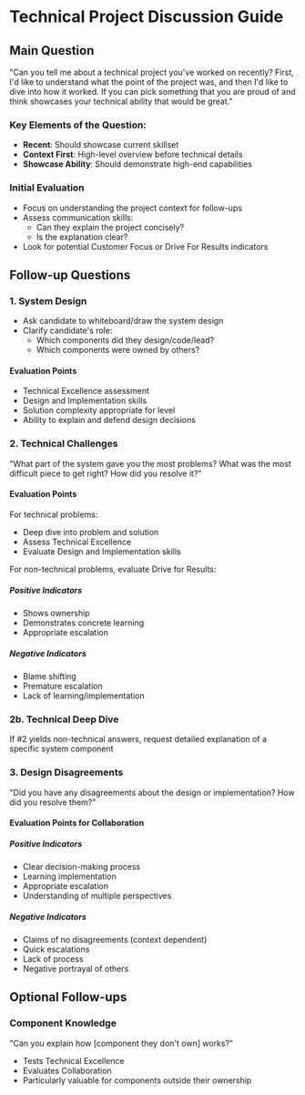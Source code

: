 # Technical Project Discussion Guide

## Main Question
"Can you tell me about a technical project you've worked on recently? First, I'd like to understand what the point of the project was, and then I'd like to dive into how it worked. If you can pick something that you are proud of and think showcases your technical ability that would be great."

### Key Elements of the Question:
- **Recent**: Should showcase current skillset
- **Context First**: High-level overview before technical details
- **Showcase Ability**: Should demonstrate high-end capabilities

### Initial Evaluation
- Focus on understanding the project context for follow-ups
- Assess communication skills:
  - Can they explain the project concisely?
  - Is the explanation clear?
- Look for potential Customer Focus or Drive For Results indicators

## Follow-up Questions

### 1. System Design
- Ask candidate to whiteboard/draw the system design
- Clarify candidate's role:
  - Which components did they design/code/lead?
  - Which components were owned by others?

#### Evaluation Points
- Technical Excellence assessment
- Design and Implementation skills
- Solution complexity appropriate for level
- Ability to explain and defend design decisions

### 2. Technical Challenges
"What part of the system gave you the most problems? What was the most difficult piece to get right? How did you resolve it?"

#### Evaluation Points
For technical problems:
- Deep dive into problem and solution
- Assess Technical Excellence
- Evaluate Design and Implementation skills

For non-technical problems, evaluate Drive for Results:

##### Positive Indicators
- Shows ownership
- Demonstrates concrete learning
- Appropriate escalation

##### Negative Indicators
- Blame shifting
- Premature escalation
- Lack of learning/implementation

### 2b. Technical Deep Dive
If #2 yields non-technical answers, request detailed explanation of a specific system component

### 3. Design Disagreements
"Did you have any disagreements about the design or implementation? How did you resolve them?"

#### Evaluation Points for Collaboration

##### Positive Indicators
- Clear decision-making process
- Learning implementation
- Appropriate escalation
- Understanding of multiple perspectives

##### Negative Indicators
- Claims of no disagreements (context dependent)
- Quick escalations
- Lack of process
- Negative portrayal of others

## Optional Follow-ups

### Component Knowledge
"Can you explain how [component they don't own] works?"
- Tests Technical Excellence
- Evaluates Collaboration
- Particularly valuable for components outside their ownership